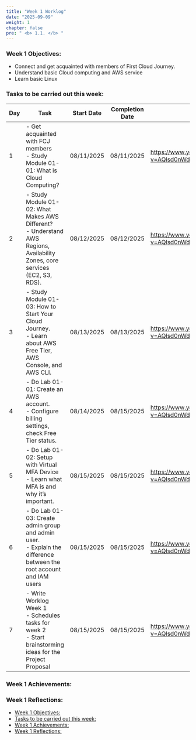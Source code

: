 ```yaml
---
title: "Week 1 Worklog"
date: "2025-09-09"
weight: 1
chapter: false
pre: " <b> 1.1. </b> "
---
```


### Week 1 Objectives:

* Connect and get acquainted with members of First Cloud Journey.
* Understand basic Cloud computing and AWS service
* Learn basic Linux

### Tasks to be carried out this week:
| Day | Task                                                                                                                                                                                                   | Start Date | Completion Date | Reference Material                        |
| --- | ------------------------------------------------------------------------------------------------------------------------------------------------------------------------------------------------------ | ---------- | --------------- | ----------------------------------------- |
| 1   | - Get acquainted with FCJ members <br> - Study Module 01-01: What is Cloud Computing?                                                                                                    | 08/11/2025 | 08/11/2025      | <https://www.youtube.com/watch?v=AQlsd0nWdZk&list=PLahN4TLWtox2a3vElknwzU_urND8hLn1i&index=1/> | 
| 2   | - Study Module 01-02: What Makes AWS Different?<br> - Understand AWS Regions, Availability Zones, core services (EC2, S3, RDS).                                       | 08/12/2025 | 08/12/2025      | <https://www.youtube.com/watch?v=AQlsd0nWdZk&list=PLahN4TLWtox2a3vElknwzU_urND8hLn1i&index=1/> |
| 3   | - Study Module 01-03: How to Start Your Cloud Journey. <br> - Learn about AWS Free Tier, AWS Console, and AWS CLI. <br>| 08/13/2025 | 08/13/2025      | <https://www.youtube.com/watch?v=AQlsd0nWdZk&list=PLahN4TLWtox2a3vElknwzU_urND8hLn1i&index=1/> |
| 4   | - Do Lab 01-01: Create an AWS account. <br> - Configure billing settings, check Free Tier status.                           | 08/14/2025 | 08/15/2025      | <https://www.youtube.com/watch?v=AQlsd0nWdZk&list=PLahN4TLWtox2a3vElknwzU_urND8hLn1i&index=1> |
| 5   | - Do Lab 01-02: Setup with Virtual MFA Device <br>               - Learn what MFA is and why it’s important.                                                | 08/15/2025 | 08/15/2025      | <https://www.youtube.com/watch?v=AQlsd0nWdZk&list=PLahN4TLWtox2a3vElknwzU_urND8hLn1i&index=1/> |
| 6   | - Do Lab 01-03: Create admin group and admin user. <br> - Explain the difference between the root account and IAM users                                                                                    | 08/15/2025 | 08/15/2025      | <https://www.youtube.com/watch?v=AQlsd0nWdZk&list=PLahN4TLWtox2a3vElknwzU_urND8hLn1i&index=1/> |
| 7   | - Write Worklog Week 1 <br> - Schedules tasks for week 2 <br> - Start brainstorming ideas for the Project Proposal                                                               | 08/15/2025 | 08/15/2025      | <https://www.youtube.com/watch?v=AQlsd0nWdZk&list=PLahN4TLWtox2a3vElknwzU_urND8hLn1i&index=1/> |


### Week 1 Achievements:


### Week 1 Reflections:
- [Week 1 Objectives:](#week-1-objectives)
- [Tasks to be carried out this week:](#tasks-to-be-carried-out-this-week)
- [Week 1 Achievements:](#week-1-achievements)
- [Week 1 Reflections:](#week-1-reflections)
